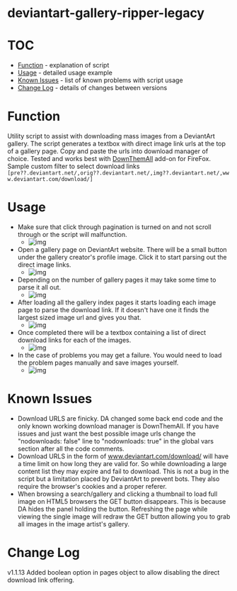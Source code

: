 # deviantart-gallery-ripper-legacy

# TOC 
* [Function](#function) - explanation of script
* [Usage](#usage) - detailed usage example
* [Known Issues](#known-issues) - list of known problems with script usage
* [Change Log](#change-log) - details of changes between versions

# Function
Utility script to assist with downloading mass images from a DeviantArt gallery.
The script generates a textbox with direct image link urls at the top of a gallery page. Copy and paste the urls into download manager of choice. Tested and works best with [DownThemAll](https://addons.mozilla.org/en-US/firefox/addon/downthemall/) add-on for FireFox. Sample custom filter to select download links `[pre??.deviantart.net/,orig??.deviantart.net/,img??.deviantart.net/,www.deviantart.com/download/]`

# Usage
* Make sure that click through pagination is turned on and not scroll through or the script will malfunction.
  * ![img](http://i.imgur.com/RLxi4dY.png)
* Open a gallery page on DeviantArt website. There will be a small button under the gallery creator's profile image. Click it to start parsing out the direct image links. 
  * ![img](http://i.imgur.com/AmVwAah.png)
* Depending on the number of gallery pages it may take some time to parse it all out.
  * ![img](http://i.imgur.com/aQ9pX0j.png)
* After loading all the gallery index pages it starts loading each image page to parse the download link. If it doesn't have one it finds the largest sized image url and gives you that.
  * ![img](http://i.imgur.com/QEepmFC.png)
* Once completed there will be a textbox containing a list of direct download links for each of the images.
  * ![img](http://i.imgur.com/dWar0Ny.png)
* In the case of problems you may get a failure. You would need to load the problem pages manually and save images yourself.
  * ![img](http://i.imgur.com/SYjmD5S.png)

# Known Issues
* Download URLS are finicky. DA changed some back end code and the only known working download manager is DownThemAll. If you have issues and just want the best possible image urls change the "nodownloads: false" line to "nodownloads: true" in the global vars section after all the code comments.
* Download URLS in the form of www.deviantart.com/download/ will have a time limit on how long they are valid for. So while downloading a large content list they may expire and fail to download. This is not a bug in the script but a limitation placed by DeviantArt to prevent bots.  They also require the browser's cookies and a proper referer.
* When browsing a search/gallery and clicking a thumbnail to load full image on HTML5 browsers the GET button disappears. This is because DA hides the panel holding the button. Refreshing the page while viewing the single image will redraw the GET button allowing you to grab all images in the image artist's gallery.

# Change Log
v1.1.13 Added boolean option in pages object to allow disabling the direct download link offering.
